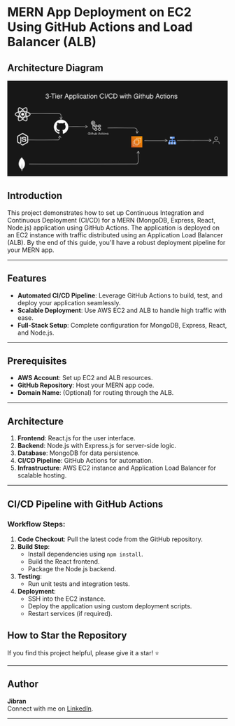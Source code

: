 # MERN App Deployment on EC2 Using GitHub Actions and Load Balancer (ALB)

## Architecture Diagram

![3-Tier Application Deployment Diagram](./image.png)

## Introduction
This project demonstrates how to set up Continuous Integration and Continuous Deployment (CI/CD) for a MERN (MongoDB, Express, React, Node.js) application using GitHub Actions. The application is deployed on an EC2 instance with traffic distributed using an Application Load Balancer (ALB). By the end of this guide, you'll have a robust deployment pipeline for your MERN app.

---

## Features
- **Automated CI/CD Pipeline**: Leverage GitHub Actions to build, test, and deploy your application seamlessly.
- **Scalable Deployment**: Use AWS EC2 and ALB to handle high traffic with ease.
- **Full-Stack Setup**: Complete configuration for MongoDB, Express, React, and Node.js.

---

## Prerequisites
- **AWS Account**: Set up EC2 and ALB resources.
- **GitHub Repository**: Host your MERN app code.
- **Domain Name**: (Optional) for routing through the ALB.

---

## Architecture
1. **Frontend**: React.js for the user interface.
2. **Backend**: Node.js with Express.js for server-side logic.
3. **Database**: MongoDB for data persistence.
4. **CI/CD Pipeline**: GitHub Actions for automation.
5. **Infrastructure**: AWS EC2 instance and Application Load Balancer for scalable hosting.

---

## CI/CD Pipeline with GitHub Actions
### Workflow Steps:
1. **Code Checkout**: Pull the latest code from the GitHub repository.
2. **Build Step**:
   - Install dependencies using `npm install`.
   - Build the React frontend.
   - Package the Node.js backend.
3. **Testing**:
   - Run unit tests and integration tests.
4. **Deployment**:
   - SSH into the EC2 instance.
   - Deploy the application using custom deployment scripts.
   - Restart services (if required).

 
## How to Star the Repository
If you find this project helpful, please give it a star! ⭐

---

## Author
**Jibran**  
Connect with me on [LinkedIn](https://www.linkedin.com/in/muhammad-jibran220/).

---
 
